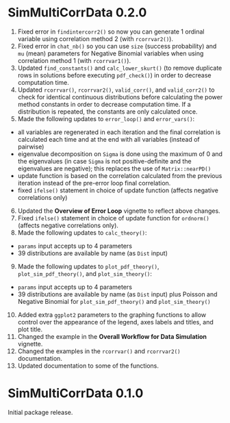 # SimMultiCorrData 0.2.0
1. Fixed error in `findintercorr2()` so now you can generate 1 ordinal variable using correlation method 2 (with `rcorrvar2()`).
2. Fixed error in `chat_nb()` so you can use `size` (success probability) and `mu` (mean) parameters for Negative Binomial variables when using correlation method 1 (with `rcorrvar1()`).
3. Updated `find_constants()` and `calc_lower_skurt()` (to remove duplicate rows in solutions before executing `pdf_check()`) in order to decrease computation time.
4. Updated `rcorrvar()`, `rcorrvar2()`, `valid_corr()`, and `valid_corr2()` to check for identical continuous distributions before calculating the power method constants in order to decrease computation time.  If a distribution is repeated, the constants are only calculated once.
5. Made the following updates to `error_loop()` and `error_vars()`:
  * all variables are regenerated in each iteration and the final correlation is calculated each time and at the end with all variables (instead of pairwise)
  * eigenvalue decomposition on `Sigma` is done using the maximum of 0 and the eigenvalues (in case `Sigma` is not positive-definite and the eigenvalues are negative); this replaces the use of `Matrix::nearPD()`
  * update function is based on the correlation calculated from the previous iteration instead of the pre-error loop final correlation.
  * fixed `ifelse()` statement in choice of update function (affects negative correlations only)
6. Updated the **Overview of Error Loop** vignette to reflect above changes.
7. Fixed `ifelse()` statement in choice of update function for `ordnorm()` (affects negative correlations only).
8. Made the following updates to `calc_theory()`:
 * `params` input accepts up to 4 parameters
 *  39 distributions are available by name (as `Dist` input)
9. Made the following updates to `plot_pdf_theory()`, `plot_sim_pdf_theory()`, and `plot_sim_theory()`:
 * `params` input accepts up to 4 parameters
 *  39 distributions are available by name (as `Dist` input) plus Poisson and Negative Binomial for `plot_sim_pdf_theory()` and `plot_sim_theory()`
10. Added extra `ggplot2` parameters to the graphing functions to allow control over the appearance of the legend, axes labels and titles, and plot title.
11. Changed the example in the **Overall Workflow for Data Simulation** vignette.
12. Changed the examples in the `rcorrvar()` and `rcorrvar2()` documentation.
13. Updated documentation to some of the functions.


# SimMultiCorrData 0.1.0
Initial package release.
